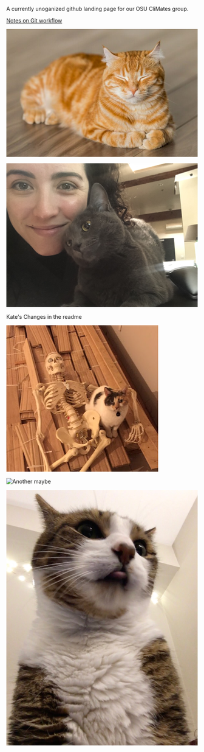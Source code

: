 A currently unoganized github landing page for our OSU CliMates group. 

[Notes on Git workflow](workflow.md)


![needsCatPic](catpics/catpic.jpg)


![Needs more cat pics](catpics/jen-and-nimbus-lovetea.jpeg)


Kate's Changes in the readme 

![Needs even more cat pics](catpics/scylla_with_bones.JPG)


![Another maybe](catpics/porter.jpg)


![all the cats](catpics/chestnut.jpeg)
